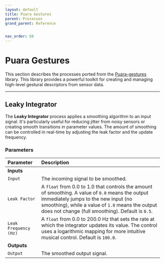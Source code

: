 ```yaml
---
layout: default
title: Puara Gestures
parent: Processes
grand_parent: Reference


nav_order: 60
---
```


# Puara Gestures

This section describes the processes ported from the [Puara-gestures](https://github.com/Puara/puara-gestures/) library. This library provides a powerful toolkit for creating and managing high-level gestural descriptors from sensor data.

---

## Leaky Integrator

The **Leaky Integrator** process applies a smoothing algorithm to an input signal. It's particularly useful for reducing jitter from noisy sensors or creating smooth transitions in parameter values. The amount of smoothing can be controlled in real-time by adjusting the leak factor and the update frequency.

### Parameters

| Parameter               | Description                                                                                                                              |
| :---------------------- | :--------------------------------------------------------------------------------------------------------------------------------------- |
| **Inputs**              |                                                                                                                                          |
| `Input`                 | The incoming signal to be smoothed.                                                                                                      |
| `Leak Factor`           | A `float` from 0.0 to 1.0 that controls the amount of smoothing. A value of `0.0` means the output immediately jumps to the new input (no smoothing), while a value of `1.0` means the output does not change (full smoothing). Default is `0.5`. |
| `Leak Frequency (Hz)`   | A `float` from 0.0 to 200.0 Hz that sets the rate at which the integrator updates its value. The control uses a logarithmic mapping for more intuitive musical control. Default is `100.0`. |
| **Outputs**             |                                                                                                                                          |
| `Output`                | The smoothed output signal.                                                                                                              |